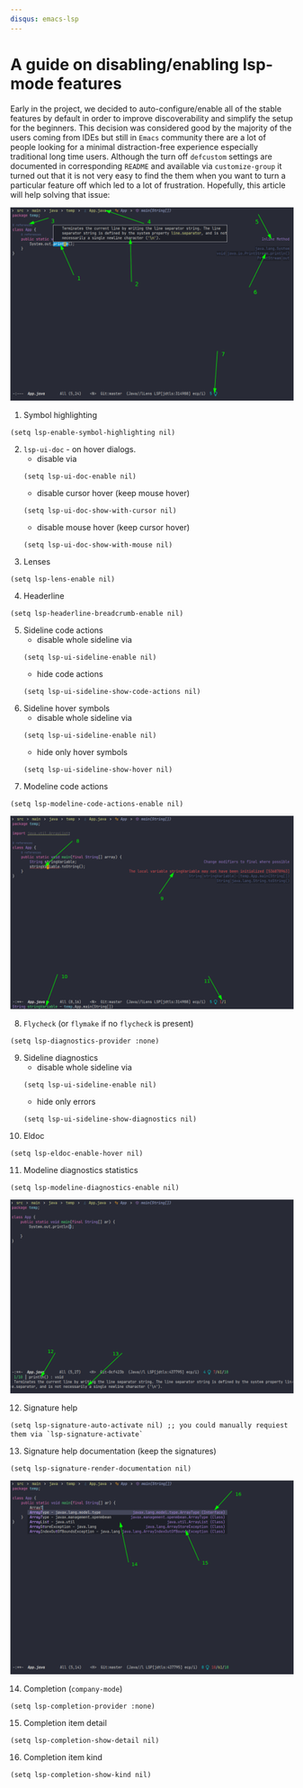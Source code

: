 ```yaml
---
disqus: emacs-lsp
---
```


# A guide on disabling/enabling lsp-mode features

Early in the project, we decided to auto-configure/enable all of the stable
features by default in order to improve discoverability and simplify the setup
for the beginners. This decision was considered good by the majority of the
users coming from IDEs but still in `Emacs` community there are a lot of people
looking for a minimal distraction-free experience especially traditional long
time users. Although the turn off `defcustom` settings are documented in
corresponding `README` and available via `customize-group` it turned out that it
is not very easy to find the them when you want to turn a particular feature off
which led to a lot of frustration. Hopefully, this article will help solving
that issue:

![Turn Off 1](images/turn-off-1.png "turn off 1")

1. Symbol highlighting
``` elisp
(setq lsp-enable-symbol-highlighting nil)
```
2. `lsp-ui-doc` - on hover dialogs.
   * disable via
   ```
   (setq lsp-ui-doc-enable nil)
   ```
   * disable cursor hover (keep mouse hover)
   ``` elisp
   (setq lsp-ui-doc-show-with-cursor nil)
   ```
   * disable mouse hover (keep cursor hover)
   ``` elisp
   (setq lsp-ui-doc-show-with-mouse nil)
   ```
3. Lenses
``` elisp
(setq lsp-lens-enable nil)
```
4. Headerline
``` elisp
(setq lsp-headerline-breadcrumb-enable nil)
```
5. Sideline code actions
   * disable whole sideline via
   ``` elisp
   (setq lsp-ui-sideline-enable nil)
   ```
   * hide code actions
   ``` elisp
   (setq lsp-ui-sideline-show-code-actions nil)
   ```
6. Sideline hover symbols
   * disable whole sideline via
   ``` elisp
   (setq lsp-ui-sideline-enable nil)
   ```
   * hide only hover symbols
   ``` elisp
   (setq lsp-ui-sideline-show-hover nil)
   ```
7. Modeline code actions
``` elisp
(setq lsp-modeline-code-actions-enable nil)
```

![Turn Off 2](images/turn-off-2.png "turn off 2")

8. `Flycheck` (or `flymake` if no `flycheck` is present)
``` elisp
(setq lsp-diagnostics-provider :none)
```

9. Sideline diagnostics
   * disable whole sideline via
   ``` elisp
   (setq lsp-ui-sideline-enable nil)
   ```
   * hide only errors
   ``` elisp
   (setq lsp-ui-sideline-show-diagnostics nil)
   ```
10. Eldoc
``` elisp
(setq lsp-eldoc-enable-hover nil)
```
11. Modeline diagnostics statistics
``` elisp
(setq lsp-modeline-diagnostics-enable nil)
```
![Turn Off 3](images/turn-off-3.png "turn off 3")

12. Signature help
``` elisp
(setq lsp-signature-auto-activate nil) ;; you could manually requiest them via `lsp-signature-activate`
```
13. Signature help documentation (keep the signatures)
``` elisp
(setq lsp-signature-render-documentation nil)

```
![Turn Off 4](images/turn-off-4.png "turn off 4")

14. Completion (`company-mode`)
``` elisp
(setq lsp-completion-provider :none)
```
15. Completion item detail
``` elisp
(setq lsp-completion-show-detail nil)
```
16. Completion item kind
``` elisp
(setq lsp-completion-show-kind nil)
```
